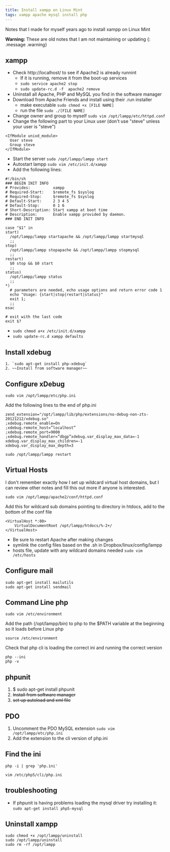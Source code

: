 ```yaml
---
title: Install xampp on Linux Mint
tags: xampp apache mysql install php
---
```


Notes that I made for myself years ago to install xampp on Linux Mint

**Warning:** These are old notes that I am not maintaining or updating
{: .message .warning}

## xampp

* Check http://localhost/ to see if Apache2 is already runnint
    * If it is running, remove it from the boot-up services
    * `sudo service apache2 stop`
    * `sudo update-rc.d -f  apache2 remove`
* Uninstall all Apache, PHP and MySQL you find in the software manager
* Download from Apache Friends and install using their .run installer
    * make executable `sudo chmod +x [FILE NAME]`
    * run the file `sudo ./[FILE NAME]`
* Change owner and group to myself `sudo vim /opt/lampp/etc/httpd.conf`
* Change the following part to your Linux user (don't use "steve" unless your user is "steve")

```
<IfModule unixd_module> 
  User steve
  Group steve 
</IfModule> 
```

* Start the server `sudo /opt/lampp/lampp start`
* Autostart lampp `sudo vim /etc/init.d/xampp`
* Add the following lines:

```
#!/bin/sh
### BEGIN INIT INFO
# Provides:          xampp
# Required-Start:    $remote_fs $syslog
# Required-Stop:     $remote_fs $syslog
# Default-Start:     2 3 4 5
# Default-Stop:      0 1 6
# Short-Description: Start xampp at boot time
# Description:       Enable xampp provided by daemon.
### END INIT INFO

case "$1" in
start)
  /opt/lampp/lampp startapache && /opt/lampp/lampp startmysql
  ;;
stop)
  /opt/lampp/lampp stopapache && /opt/lampp/lampp stopmysql
  ;;
restart)
  $0 stop && $0 start
  ;;
status)
  /opt/lampp/lampp status
  ;;
*)
  # parameters are needed, echo usage options and return error code 1
  echo "Usage: {start|stop|restart|status}"
  exit 1;
  ;;
esac

# exit with the last code
exit $?
```

* `sudo chmod a+x /etc/init.d/xampp`
* `sudo update-rc.d xampp defaults`

## Install xdebug
    1. `sudo apt-get install php-xdebug`
    2. ~~Install from software manager~~

## Configure xDebug

```
sudo vim /opt/lampp/etc/php.ini
```

Add the following lines to the end of php.ini

```
zend_extension="/opt/lampp/lib/php/extensions/no-debug-non-zts-20121212/xdebug.so"
;xdebug.remote_enable=On
;xdebug.remote_host=”localhost”
;xdebug.remote_port=9000
;xdebug.remote_handler=”dbgp”xdebug.var_display_max_data=-1
xdebug.var_display_max_children=-1
xdebug.var_display_max_depth=3
```

```
sudo /opt/lampp/lampp restart
```

## Virtual Hosts

I don't remember exactly how I set up wildcard virtual host domains, but I can review other notes and fill this out more if anyone is interested.

`sudo vim /opt/lampp/apache2/conf/httpd.conf`

Add this for wildcard sub domains pointing to directory in htdocs, add to the bottom of the conf file

```
<VirtualHost *:80>
    VirtualDocumentRoot /opt/lampp/htdocs/%-2+/
</VirtualHost>
```

* Be sure to restart Apache after making changes
* symlink the config files based on the .sh in Dropbox/linux/config/lampp
* hosts file, update with any wildcard domains needed `sudo vim /etc/hosts`

## Configure mail
    
```
sudo apt-get install mailutils
sudo apt-get install sendmail
```

## Command Line php

```
sudo vim /etc/environment
```

Add the path (/opt/lampp/bin) to php to the $PATH variable at the beginning so it loads before Linux php

```
source /etc/environment
```

Check that php cli is loading the correct ini and running the correct version

```
php --ini
php -v
```

## phpunit

1. $ sudo apt-get install phpunit
2. ~~Install from software manager~~
3. ~~set up autoload and xml file~~

## PDO

1. Uncomment the PDO MySQL extension `sudo vim /opt/lampp/etc/php.ini`
2. Add the extension to the cli version of php.ini

## Find the ini

```
php -i | grep 'php.ini'
```

```
vim /etc/php5/cli/php.ini
```

## troubleshooting

* If phpunit is having problems loading the mysql driver try installing it: `sudo apt-get install php5-mysql`

## Uninstall xampp

```
sudo chmod +x /opt/lampp/uninstall
sudo /opt/lampp/uninstall
sudo rm -rf /opt/lampp
```
